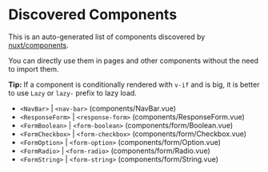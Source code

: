 # Discovered Components

This is an auto-generated list of components discovered by [nuxt/components](https://github.com/nuxt/components).

You can directly use them in pages and other components without the need to import them.

**Tip:** If a component is conditionally rendered with `v-if` and is big, it is better to use `Lazy` or `lazy-` prefix to lazy load.

- `<NavBar>` | `<nav-bar>` (components/NavBar.vue)
- `<ResponseForm>` | `<response-form>` (components/ResponseForm.vue)
- `<FormBoolean>` | `<form-boolean>` (components/form/Boolean.vue)
- `<FormCheckbox>` | `<form-checkbox>` (components/form/Checkbox.vue)
- `<FormOption>` | `<form-option>` (components/form/Option.vue)
- `<FormRadio>` | `<form-radio>` (components/form/Radio.vue)
- `<FormString>` | `<form-string>` (components/form/String.vue)
